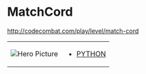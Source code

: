 # MatchCord 

http://codecombat.com/play/level/match-cord
<table>
<tr>
<td>

![Hero Picture](hero.png?raw=true "Hero Picture")

</td>
<td>
<ul>
<li>

[PYTHON](MatchCord.py)

</li>
</td>
</tr>
<table>